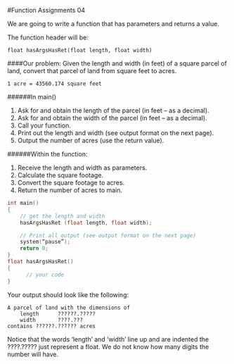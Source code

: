 #Function Assignments 04

We are going to write a function that has parameters and returns a value.

The function header will be:
```
float hasArgsHasRet(float length, float width)
```

####Our problem:
Given the length and width (in feet) of a square parcel of land, convert that parcel of land from square feet to acres.

```
1 acre = 43560.174 square feet
```

######In main()
1.  Ask for and obtain the length of the parcel (in feet – as a decimal).
2.  Ask for and obtain the width of the parcel (in feet – as a decimal).
3.  Call your function.
4.  Print out the length and width (see output format on the next page).
5.  Output the number of acres (use the return value).

######Within the function:
1.  Receive the length and width as parameters.
2.  Calculate the square footage.
3.  Convert the square footage to acres.
4.  Return the number of acres to main.

```c++
int main()
{
    // get the length and width
    hasArgsHasRet (float length, float width);

    // Print all output (see output format on the next page)
    system(“pause”);
    return 0;
}
float hasArgsHasRet()
{
      // your code
}
```

Your output should look like the following:

```
A parcel of land with the dimensions of
    length      ??????.?????
    width       ????.???
contains ??????.?????? acres
```

Notice that the words ‘length’ and ‘width’ line up and are indented
the ????.????? just represent a float.  We do not know how many digits the number will have.